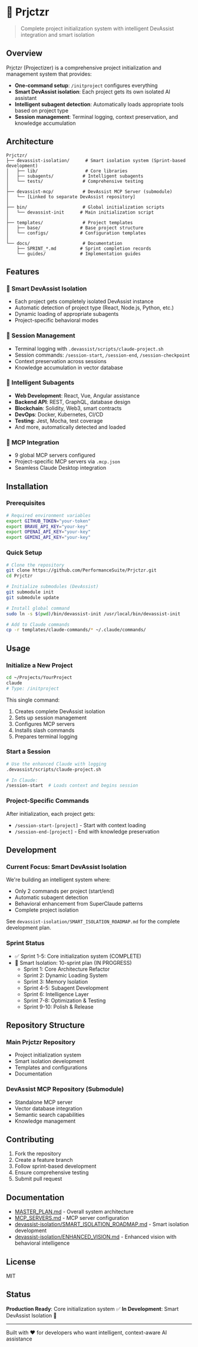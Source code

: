 # 🚀 Prjctzr

> Complete project initialization system with intelligent DevAssist integration and smart isolation

## Overview

Prjctzr (Projectizer) is a comprehensive project initialization and management system that provides:
- **One-command setup**: `/initproject` configures everything
- **Smart DevAssist isolation**: Each project gets its own isolated AI assistant
- **Intelligent subagent detection**: Automatically loads appropriate tools based on project type
- **Session management**: Terminal logging, context preservation, and knowledge accumulation

## Architecture

```
Prjctzr/
├── devassist-isolation/      # Smart isolation system (Sprint-based development)
│   ├── lib/                  # Core libraries
│   ├── subagents/           # Intelligent subagents
│   └── tests/               # Comprehensive testing
│
├── devassist-mcp/           # DevAssist MCP Server (submodule)
│   └── [Linked to separate DevAssist repository]
│
├── bin/                     # Global initialization scripts
│   └── devassist-init      # Main initialization script
│
├── templates/               # Project templates
│   ├── base/               # Base project structure
│   └── configs/            # Configuration templates
│
└── docs/                    # Documentation
    ├── SPRINT_*.md         # Sprint completion records
    └── guides/             # Implementation guides
```

## Features

### 🎯 Smart DevAssist Isolation
- Each project gets completely isolated DevAssist instance
- Automatic detection of project type (React, Node.js, Python, etc.)
- Dynamic loading of appropriate subagents
- Project-specific behavioral modes

### 📝 Session Management
- Terminal logging with `.devassist/scripts/claude-project.sh`
- Session commands: `/session-start`, `/session-end`, `/session-checkpoint`
- Context preservation across sessions
- Knowledge accumulation in vector database

### 🤖 Intelligent Subagents
- **Web Development**: React, Vue, Angular assistance
- **Backend API**: REST, GraphQL, database design
- **Blockchain**: Solidity, Web3, smart contracts
- **DevOps**: Docker, Kubernetes, CI/CD
- **Testing**: Jest, Mocha, test coverage
- And more, automatically detected and loaded

### 🔧 MCP Integration
- 9 global MCP servers configured
- Project-specific MCP servers via `.mcp.json`
- Seamless Claude Desktop integration

## Installation

### Prerequisites
```bash
# Required environment variables
export GITHUB_TOKEN="your-token"
export BRAVE_API_KEY="your-key"
export OPENAI_API_KEY="your-key"
export GEMINI_API_KEY="your-key"
```

### Quick Setup
```bash
# Clone the repository
git clone https://github.com/PerformanceSuite/Prjctzr.git
cd Prjctzr

# Initialize submodules (DevAssist)
git submodule init
git submodule update

# Install global command
sudo ln -s $(pwd)/bin/devassist-init /usr/local/bin/devassist-init

# Add to Claude commands
cp -r templates/claude-commands/* ~/.claude/commands/
```

## Usage

### Initialize a New Project
```bash
cd ~/Projects/YourProject
claude
# Type: /initproject
```

This single command:
1. Creates complete DevAssist isolation
2. Sets up session management
3. Configures MCP servers
4. Installs slash commands
5. Prepares terminal logging

### Start a Session
```bash
# Use the enhanced Claude with logging
.devassist/scripts/claude-project.sh

# In Claude:
/session-start  # Loads context and begins session
```

### Project-Specific Commands
After initialization, each project gets:
- `/session-start-[project]` - Start with context loading
- `/session-end-[project]` - End with knowledge preservation

## Development

### Current Focus: Smart DevAssist Isolation

We're building an intelligent system where:
- Only 2 commands per project (start/end)
- Automatic subagent detection
- Behavioral enhancement from SuperClaude patterns
- Complete project isolation

See `devassist-isolation/SMART_ISOLATION_ROADMAP.md` for the complete development plan.

### Sprint Status
- ✅ Sprint 1-5: Core initialization system (COMPLETE)
- 🚧 Smart Isolation: 10-sprint plan (IN PROGRESS)
  - Sprint 1: Core Architecture Refactor
  - Sprint 2: Dynamic Loading System
  - Sprint 3: Memory Isolation
  - Sprint 4-5: Subagent Development
  - Sprint 6: Intelligence Layer
  - Sprint 7-8: Optimization & Testing
  - Sprint 9-10: Polish & Release

## Repository Structure

### Main Prjctzr Repository
- Project initialization system
- Smart isolation development
- Templates and configurations
- Documentation

### DevAssist MCP Repository (Submodule)
- Standalone MCP server
- Vector database integration
- Semantic search capabilities
- Knowledge management

## Contributing

1. Fork the repository
2. Create a feature branch
3. Follow sprint-based development
4. Ensure comprehensive testing
5. Submit pull request

## Documentation

- [MASTER_PLAN.md](MASTER_PLAN.md) - Overall system architecture
- [MCP_SERVERS.md](MCP_SERVERS.md) - MCP server configuration
- [devassist-isolation/SMART_ISOLATION_ROADMAP.md](devassist-isolation/SMART_ISOLATION_ROADMAP.md) - Smart isolation development
- [devassist-isolation/ENHANCED_VISION.md](devassist-isolation/ENHANCED_VISION.md) - Enhanced vision with behavioral intelligence

## License

MIT

## Status

**Production Ready**: Core initialization system ✅
**In Development**: Smart DevAssist Isolation 🚧

---

Built with ❤️ for developers who want intelligent, context-aware AI assistance